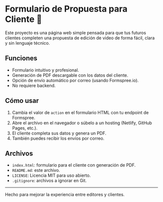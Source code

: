 # Formulario de Propuesta para Cliente 🎥

Este proyecto es una página web simple pensada para que tus futuros clientes completen una propuesta de edición de video de forma fácil, clara y sin lenguaje técnico.

## Funciones

- Formulario intuitivo y profesional.
- Generación de PDF descargable con los datos del cliente.
- Opción de envío automático por correo (usando Formspree.io).
- No requiere backend.

## Cómo usar

1. Cambia el valor de `action` en el formulario HTML con tu endpoint de Formspree.
2. Abre el archivo en el navegador o súbelo a un hosting (Netlify, GitHub Pages, etc.).
3. El cliente completa sus datos y genera un PDF.
4. También puedes recibir los envíos por correo.

## Archivos

- `index.html`: formulario para el cliente con generación de PDF.
- `README.md`: este archivo.
- `LICENSE`: Licencia MIT para uso abierto.
- `.gitignore`: archivos a ignorar en Git.

---

Hecho para mejorar la experiencia entre editores y clientes.
